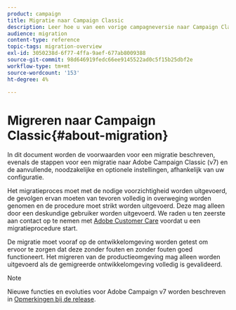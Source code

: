 ```yaml
---
product: campaign
title: Migratie naar Campaign Classic
description: Leer hoe u van een vorige campagneversie naar Campaign Classic migreert
audience: migration
content-type: reference
topic-tags: migration-overview
exl-id: 3050238d-6f77-4ffa-9aef-677ab8009388
source-git-commit: 98d646919fedc66ee9145522ad0c5f15b25dbf2e
workflow-type: tm+mt
source-wordcount: '153'
ht-degree: 4%

---
```


# Migreren naar Campaign Classic{#about-migration}

In dit document worden de voorwaarden voor een migratie beschreven, evenals de stappen voor een migratie naar Adobe Campaign Classic (v7) en de aanvullende, noodzakelijke en optionele instellingen, afhankelijk van uw configuratie.

Het migratieproces moet met de nodige voorzichtigheid worden uitgevoerd, de gevolgen ervan moeten van tevoren volledig in overweging worden genomen en de procedure moet strikt worden uitgevoerd. Deze mag alleen door een deskundige gebruiker worden uitgevoerd. We raden u ten zeerste aan contact op te nemen met [Adobe Customer Care](https://helpx.adobe.com/nl/enterprise/admin-guide.html/enterprise/using/support-for-experience-cloud.ug.html) voordat u een migratieprocedure start.

De migratie moet vooraf op de ontwikkelomgeving worden getest om ervoor te zorgen dat deze zonder fouten en zonder fouten goed functioneert. Het migreren van de productieomgeving mag alleen worden uitgevoerd als de gemigreerde ontwikkelomgeving volledig is gevalideerd.

>[!NOTE]
>
>Nieuwe functies en evoluties voor Adobe Campaign v7 worden beschreven in [Opmerkingen bij de release](../../rn/using/latest-release.md).
